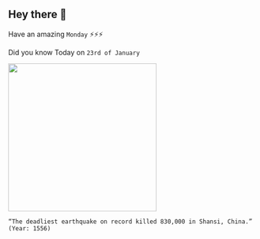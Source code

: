 ## Hey there 👋
Have an amazing `Monday` ⚡⚡⚡

Did you know Today on `23rd of January`
 
 [<img src="https://devastatingdisasters.com/wp-content/uploads/2015/03/shaanxi-earthquake-1556-featured.jpg" width="300" />](https://en.wikipedia.org/wiki/1556_Shaanxi_earthquake) 
 ```
“The deadliest earthquake on record killed 830,000 in Shansi, China.” (Year: 1556)
```

